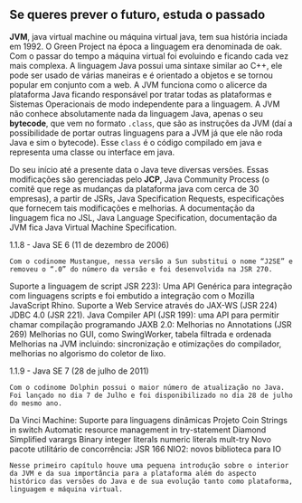 ## Se queres prever o futuro, estuda o passado


**JVM**, java virtual machine ou máquina virtual java, tem sua história inciada em 1992. O Green Project na época a linguagem era denominada de oak. Com o passar do tempo a máquina virtual foi evoluindo e ficando cada vez mais complexa. A linguagem Java possui uma sintaxe similar ao C++, ele pode ser usado de várias maneiras e é orientado a objetos e se tornou popular em conjunto com a web. A JVM funciona como o alicerce da plataforma Java ficando responsável por tratar todas as plataformas e Sistemas Operacionais de modo independente para a linguagem. A JVM não conhece absolutamente nada da linguagem Java, apenas o seu **bytecode**, que vem no formato `.class`,  que são as instruções da JVM (daí a possibilidade de portar outras linguagens para a JVM já que ele não roda Java e sim o bytecode). Esse `class` é o código compilado em java e representa uma classe ou interface em java. 


Do seu início até a presente data o Java teve diversas versões. Essas modificações são gerenciadas pelo **JCP**, Java Community Process (o comitê que rege as mudanças da plataforma java com cerca de 30 empresas), a partir de JSRs, Java Specification Requests, especificações que fornecem tais modificações e melhorias. A documentação da linguagem fica no JSL, Java Language Specification, documentação da JVM fica Java Virtual Machine Specification.





1.1.8 - Java SE 6 (11 de dezembro de 2006) 

	Com o codinome Mustangue, nessa versão a Sun substitui o nome “J2SE” e removeu o “.0” do número da versão e foi desenvolvida na JSR 270.

Suporte a linguagem de script JSR 223): Uma API Genérica para integração com linguagens scripts e foi embutido a integração com o Mozilla JavaScript Rhino.
Suporte a Web Service através do JAX-WS (JSR 224) 
JDBC 4.0  (JSR 221). 
Java Compiler API (JSR 199): uma API para permitir chamar compilação programando
 JAXB  2.0: 
Melhorias no Annotations (JSR 269)
Melhorias no GUI, como SwingWorker, tabela filtrada e ordenada
Melhorias na JVM incluindo: sincronização e otimizações do compilador, melhorias no algorismo do coletor de lixo.


1.1.9 - Java SE 7 (28 de julho de 2011)

	Com o codinome Dolphin possui o maior número de atualização no Java. Foi lançado no dia 7 de Julho e foi disponibilizado no dia 28 de julho do mesmo ano.

Da Vinci Machine: Suporte para linguagens dinâmicas
Projeto Coin
Strings in switch
Automatic resource management in try-statement
Diamond
Simplified varargs 
Binary integer literals
 numeric literals
mult-try
Novo pacote utilitário de concorrência: JSR 166
NIO2: novos biblioteca para IO


	Nesse primeiro capítulo houve uma pequena introdução sobre o interior da JVM e da sua importância para a plataforma além do aspecto histórico das versões do Java e de sua evolução tanto como plataforma, linguagem e máquina virtual. 